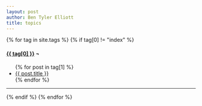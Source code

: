 ```yaml
---
layout: post
author: Ben Tyler Elliott
title: topics
---
```


{% for tag in site.tags %} {% if tag[0] != "index" %}
<h4 id="{{ tag[0] }}"><u>{{ tag[0] }}</u> ¬</h4>
<div class="topic-list">
<ul>
{% for post in tag[1] %}
<li>
    <a href="{{ post.url }}">{{ post.title }}</a>
    <!-- <br> <small>{{ post.date | date: '%b %Y'}}</small><br><br> -->
</li>
{% endfor %}
</ul>
</div>
<hr>
{% endif %} {% endfor %}